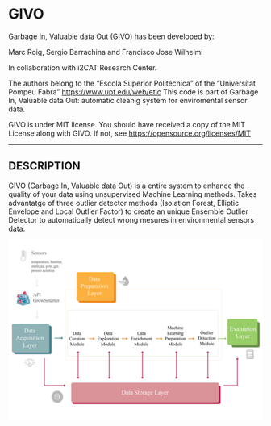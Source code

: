# GIVO
Garbage In, Valuable data Out (GIVO) has been developed by:

Marc Roig, Sergio Barrachina and Francisco Jose Wilhelmi

In collaboration with i2CAT Research Center.

The authors belong to the “Escola Superior Politécnica” of the
“Universitat Pompeu Fabra” https://www.upf.edu/web/etic
This code is part of Garbage In, Valuable data Out: automatic cleanig system for enviromental sensor data.

GIVO is under MIT license. You should have received a copy of the MIT License along with
GIVO. If not, see https://opensource.org/licenses/MIT

---------------------------------------------------------------

## DESCRIPTION

GIVO (Garbage In, Valuable data Out) is a entire system to enhance the quality of your data using unsupervised Machine Learning methods. Takes advantatge of three outlier detector methods (Isolation Forest, Elliptic Envelope and Local Outlier Factor) to create an unique Ensemble Outlier Detector to automatically detect wrong mesures in environmental sensors data. 

![givo-layers.jpg](layersmarc-01.jpg)
